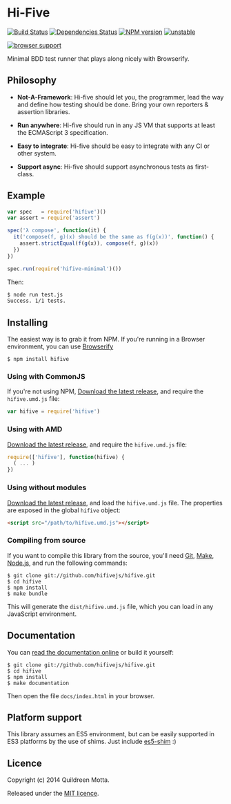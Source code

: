 Hi-Five
=======

[![Build Status](https://travis-ci.org/hifivejs/hifive.png)](https://travis-ci.org/hifivejs/hifive)
[![Dependencies Status](https://david-dm.org/hifivejs/hifive.png)](https://david-dm.org/hifivejs/hifive.png)
[![NPM version](https://badge.fury.io/js/hifive.png)](http://badge.fury.io/js/hifive)
[![unstable](http://hughsk.github.io/stability-badges/dist/unstable.svg)](http://github.com/hughsk/stability-badges)

[![browser support](http://ci.testling.com/hifivejs/hifive.png)](http://ci.testling.com/hifivejs/hifive)

Minimal BDD test runner that plays along nicely with Browserify.

## Philosophy

  - **Not-A-Framework**: Hi-five should let you, the programmer, lead the way
    and define how testing should be done. Bring your own reporters & assertion
    libraries.

  - **Run anywhere**: Hi-five should run in any JS VM that supports at least
    the ECMAScript 3 specification.

  - **Easy to integrate**: Hi-five should be easy to integrate with any CI or
    other system.

  - **Support async**: Hi-five should support asynchronous tests as
    first-class.


## Example

```js
var spec   = require('hifive')()
var assert = require('assert')

spec('λ compose', function(it) {
  it('compose(f, g)(x) should be the same as f(g(x))', function() {
    assert.strictEqual(f(g(x)), compose(f, g)(x))
  })
})

spec.run(require('hifive-minimal')())
```

Then:

```bash
$ node run test.js
Success. 1/1 tests.
```

## Installing

The easiest way is to grab it from NPM. If you're running in a Browser
environment, you can use [Browserify][]

    $ npm install hifive


### Using with CommonJS

If you're not using NPM, [Download the latest release][release], and require
the `hifive.umd.js` file:

```js
var hifive = require('hifive')
```


### Using with AMD

[Download the latest release][release], and require the `hifive.umd.js`
file:

```js
require(['hifive'], function(hifive) {
  ( ... )
})
```


### Using without modules

[Download the latest release][release], and load the `hifive.umd.js`
file. The properties are exposed in the global `hifive` object:

```html
<script src="/path/to/hifive.umd.js"></script>
```


### Compiling from source

If you want to compile this library from the source, you'll need [Git][],
[Make][], [Node.js][], and run the following commands:

    $ git clone git://github.com/hifivejs/hifive.git
    $ cd hifive
    $ npm install
    $ make bundle
    
This will generate the `dist/hifive.umd.js` file, which you can load in
any JavaScript environment.

    
## Documentation

You can [read the documentation online][docs] or build it yourself:

    $ git clone git://github.com/hifivejs/hifive.git
    $ cd hifive
    $ npm install
    $ make documentation

Then open the file `docs/index.html` in your browser.


## Platform support

This library assumes an ES5 environment, but can be easily supported in ES3
platforms by the use of shims. Just include [es5-shim][] :)


## Licence

Copyright (c) 2014 Quildreen Motta.

Released under the [MIT licence](https://github.com/hifivejs/hifive/blob/master/LICENCE).

<!-- links -->
[Fantasy Land]: https://github.com/fantasyland/fantasy-land
[Browserify]: http://browserify.org/
[Git]: http://git-scm.com/
[Make]: http://www.gnu.org/software/make/
[Node.js]: http://nodejs.org/
[es5-shim]: https://github.com/kriskowal/es5-shim
[docs]: http://hifivejs.github.io/hifive
<!-- [release: https://github.com/hifivejs/hifive/releases/download/v$VERSION/hifive-$VERSION.tar.gz] -->
[release]: https://github.com/hifivejs/hifive/releases/download/v0.4.0/hifive-0.4.0.tar.gz
<!-- [/release] -->

